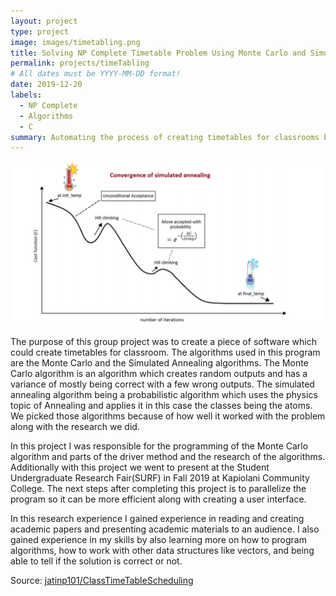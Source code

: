 ```yaml
---
layout: project
type: project
image: images/timetabling.png
title: Solving NP Complete Timetable Problem Using Monte Carlo and Simulated Annealing Algorithms
permalink: projects/timeTabling
# All dates must be YYYY-MM-DD format!
date: 2019-12-20
labels:
  - NP Complete
  - Algorithms
  - C
summary: Automating the process of creating timetables for classrooms by applying Monte Carlo and Simulated Annealing algorithms.
---
```



<img class="ui image" src="../images/simulated-annealing.png">

The purpose of this group project was to create a piece of software which could create timetables for classroom. The algorithms used in this program are the Monte Carlo and the Simulated Annealing algorithms. The Monte Carlo algorithm is an algorithm which creates random outputs and has a variance of mostly being correct with a few wrong outputs. The simulated annealing algorithm being a probabilistic algorithm which uses the physics topic of Annealing and applies it in this case the classes being the atoms.  We picked those algorithms because of how well it worked with the problem along with the research we did. 

In this project I was responsible for the programming of the Monte Carlo algorithm and parts of the driver method and the research of the algorithms. Additionally with this project we went to present at the Student Undergraduate Research Fair(SURF) in Fall 2019 at Kapiolani Community College. The next steps after completing this project is to parallelize the program so it can be more efficient along with creating a user interface.

In this research experience I gained experience in reading and creating academic papers and presenting academic materials to an audience. I also gained experience in my skills by also learning more on how to program algorithms, how to work with other data structures like vectors, and being able to tell if the solution is correct or not. 

Source: <a href="https://github.com/jatinp101/ClassTimeTableScheduling"><i class="large github icon "></i>jatinp101/ClassTimeTableScheduling</a>
